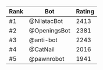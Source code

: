 Rank|Bot|Rating
---|---|---
#1|@NilatacBot|2413
#2|@OpeningsBot|2381
#3|@anti-bot|2243
#4|@CatNail|2016
#5|@pawnrobot|1941
